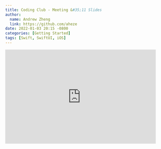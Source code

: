 ```yaml
---
title: Coding Club - Meeting &#35;11 Slides
author:
  name: Andrew Zheng
  link: https://github.com/aheze
date: 2022-01-03 20:15 -0800
categories: [Getting Started]
tags: [Swift, SwiftUI, iOS]
---
```




<iframe src="https://docs.google.com/presentation/d/e/2PACX-1vRr2UCMZfFmCVMp2j19VkARXJndWEj6DcSDX-Ky-5yhTQik-vSCsMqOXOMQzfcR58lqgj5I5Jdg2rAA/embed?start=false&loop=false&delayms=3000" frameborder="0" width="480" height="299" allowfullscreen="true" mozallowfullscreen="true" webkitallowfullscreen="true"></iframe>